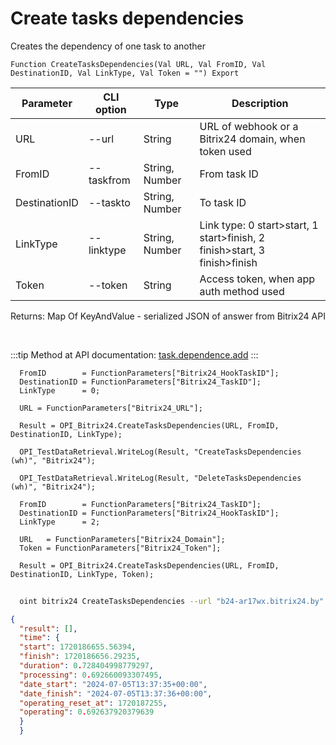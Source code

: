 ﻿---
sidebar_position: 23
---

# Create tasks dependencies
 Creates the dependency of one task to another



`Function CreateTasksDependencies(Val URL, Val FromID, Val DestinationID, Val LinkType, Val Token = "") Export`

  | Parameter | CLI option | Type | Description |
  |-|-|-|-|
  | URL | --url | String | URL of webhook or a Bitrix24 domain, when token used |
  | FromID | --taskfrom | String, Number | From task ID |
  | DestinationID | --taskto | String, Number | To task ID |
  | LinkType | --linktype | String, Number | Link type: 0 start>start, 1 start>finish, 2 finish>start, 3 finish>finish |
  | Token | --token | String | Access token, when app auth method used |

  
  Returns:  Map Of KeyAndValue - serialized JSON of answer from Bitrix24 API

<br/>

:::tip
Method at API documentation: [task.dependence.add](https://dev.1c-bitrix.ru/rest_help/tasks/task/dependence/task_dependence_add.php)
:::
<br/>


```bsl title="Code example"
  FromID        = FunctionParameters["Bitrix24_HookTaskID"];
  DestinationID = FunctionParameters["Bitrix24_TaskID"];
  LinkType      = 0;
  
  URL = FunctionParameters["Bitrix24_URL"];
  
  Result = OPI_Bitrix24.CreateTasksDependencies(URL, FromID, DestinationID, LinkType);
  
  OPI_TestDataRetrieval.WriteLog(Result, "CreateTasksDependencies (wh)", "Bitrix24");
  
  OPI_TestDataRetrieval.WriteLog(Result, "DeleteTasksDependencies (wh)", "Bitrix24");
  
  FromID        = FunctionParameters["Bitrix24_TaskID"];
  DestinationID = FunctionParameters["Bitrix24_HookTaskID"];
  LinkType      = 2;
  
  URL   = FunctionParameters["Bitrix24_Domain"];
  Token = FunctionParameters["Bitrix24_Token"];
  
  Result = OPI_Bitrix24.CreateTasksDependencies(URL, FromID, DestinationID, LinkType, Token);
```



```sh title="CLI command example"
    
  oint bitrix24 CreateTasksDependencies --url "b24-ar17wx.bitrix24.by" --taskfrom "1080" --taskto "1078" --linktype "2" --token "fe3fa966006e9f06006b12e400000001000..."

```

```json title="Result"
{
  "result": [],
  "time": {
  "start": 1720186655.56394,
  "finish": 1720186656.29235,
  "duration": 0.728404998779297,
  "processing": 0.692660093307495,
  "date_start": "2024-07-05T13:37:35+00:00",
  "date_finish": "2024-07-05T13:37:36+00:00",
  "operating_reset_at": 1720187255,
  "operating": 0.692637920379639
  }
  }
```
